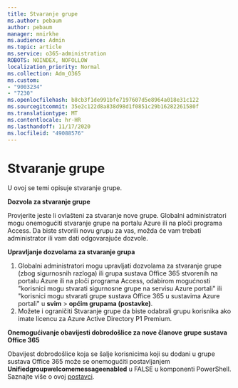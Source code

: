 ```yaml
---
title: Stvaranje grupe
ms.author: pebaum
author: pebaum
manager: mnirkhe
ms.audience: Admin
ms.topic: article
ms.service: o365-administration
ROBOTS: NOINDEX, NOFOLLOW
localization_priority: Normal
ms.collection: Adm_O365
ms.custom:
- "9003234"
- "7230"
ms.openlocfilehash: b8cb3f1de991bfe7197607d5e8964a018e31c122
ms.sourcegitcommit: 35e2c122d8a838d98d1f0851c29b16282261580f
ms.translationtype: MT
ms.contentlocale: hr-HR
ms.lasthandoff: 11/17/2020
ms.locfileid: "49088576"
---
```

# <a name="create-a-group"></a>Stvaranje grupe

U ovoj se temi opisuje stvaranje grupe.

**Dozvola za stvaranje grupe**

Provjerite jeste li ovlašteni za stvaranje nove grupe. Globalni administratori mogu onemogućiti stvaranje grupe na portalu Azure ili na ploči programa Access. Da biste stvorili novu grupu za vas, možda će vam trebati administrator ili vam dati odgovarajuće dozvole.

**Upravljanje dozvolama za stvaranje grupa**

1. Globalni administratori mogu upravljati dozvolama za stvaranje grupe (zbog sigurnosnih razloga) ili grupa sustava Office 365 stvorenih na portalu Azure ili na ploči programa Access, odabirom mogućnosti "korisnici mogu stvarati sigurnosne grupe na servisu Azure portali" ili "korisnici mogu stvarati grupe sustava Office 365 u sustavima Azure portali" u **svim**  >  **općim grupama (postavke)**.
2. Možete i ograničiti Stvaranje grupe da biste odabrali grupu korisnika ako imate licencu za Azure Active Directory P1 Premium.

**Onemogućivanje obavijesti dobrodošlice za nove članove grupe sustava Office 365**

Obavijest dobrodošlice koja se šalje korisnicima koji su dodani u grupe sustava Office 365 može se onemogućiti postavljanjem **Unifiedgroupwelcomemessageenabled** u FALSE u komponenti PowerShell. Saznajte više o ovoj [postavci](https://docs.microsoft.com/powershell/module/exchange/set-unifiedgroup?view=exchange-ps&preserve-view=true).

